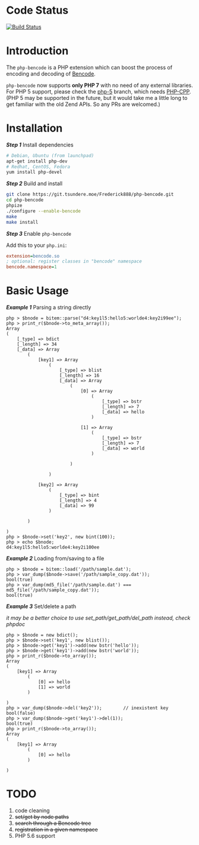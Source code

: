 Code Status
===
[![Build Status](https://travis-ci.org/Frederick888/php-bencode.svg?branch=master)](https://travis-ci.org/Frederick888/php-bencode)

Introduction
===
The `php-bencode` is a PHP extension which can boost the process of encoding and decoding of [Bencode](https://en.wikipedia.org/wiki/Bencode).

`php-bencode` now supports **only PHP 7** with no need of any external libraries. For PHP 5 support, please check the [php-5](https://github.com/Frederick888/php-bencode/tree/php-5) branch, which needs [PHP-CPP](https://github.com/CopernicaMarketingSoftware/PHP-CPP). (PHP 5 may be supported in the future, but it would take me a little long to get familiar with the old Zend APIs. So any PRs are welcomed.)

Installation
===
***Step 1*** Install dependencies
```bash
# Debian, Ubuntu (from launchpad)
apt-get install php-dev
# Redhat, CentOS, Fedora
yum install php-devel
```

***Step 2*** Build and install
```bash
git clone https://git.tsundere.moe/Frederick888/php-bencode.git
cd php-bencode
phpize
./configure --enable-bencode
make
make install
```

***Step 3*** Enable `php-bencode`

Add this to your `php.ini`:
```ini
extension=bencode.so
; optional: register classes in "bencode" namespace
bencode.namespace=1
```

Basic Usage
===
***Example 1*** Parsing a string directly
```
php > $bnode = bitem::parse("d4:key1l5:hello5:worlde4:key2i99ee");
php > print_r($bnode->to_meta_array());
Array
(
    [_type] => bdict
    [_length] => 34
    [_data] => Array
        (
            [key1] => Array
                (
                    [_type] => blist
                    [_length] => 16
                    [_data] => Array
                        (
                            [0] => Array
                                (
                                    [_type] => bstr
                                    [_length] => 7
                                    [_data] => hello
                                )

                            [1] => Array
                                (
                                    [_type] => bstr
                                    [_length] => 7
                                    [_data] => world
                                )

                        )

                )

            [key2] => Array
                (
                    [_type] => bint
                    [_length] => 4
                    [_data] => 99
                )

        )

)
php > $bnode->set('key2', new bint(100));
php > echo $bnode;
d4:key1l5:hello5:worlde4:key2i100ee
```
***Example 2*** Loading from/saving to a file
```
php > $bnode = bitem::load('/path/sample.dat');
php > var_dump($bnode->save('/path/sample_copy.dat'));
bool(true)
php > var_dump(md5_file('/path/sample.dat') === md5_file('/path/sample_copy.dat'));
bool(true)
```
***Example 3*** Set/delete a path

*it may be a better choice to use set_path/get_path/del_path instead, check phpdoc*
```
php > $bnode = new bdict();
php > $bnode->set('key1', new blist());
php > $bnode->get('key1')->add(new bstr('hello'));
php > $bnode->get('key1')->add(new bstr('world'));
php > print_r($bnode->to_array());
Array
(
    [key1] => Array
        (
            [0] => hello
            [1] => world
        )

)
php > var_dump($bnode->del('key2'));        // inexistent key
bool(false)
php > var_dump($bnode->get('key1')->del(1));
bool(true)
php > print_r($bnode->to_array());
Array
(
    [key1] => Array
        (
            [0] => hello
        )

)
```
TODO
===
1. code cleaning
2. ~~set/get by node paths~~
3. ~~search through a Bencode tree~~
4. ~~registration in a given namespace~~
5. PHP 5.6 support
